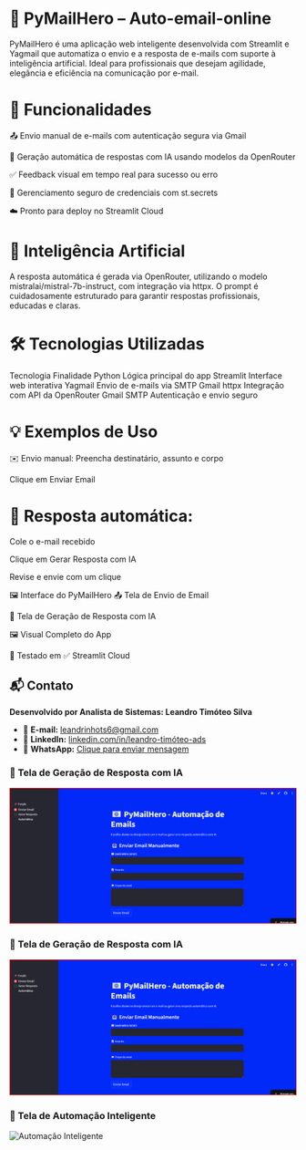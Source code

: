 # 📧 PyMailHero – Auto-email-online
PyMailHero é uma aplicação web inteligente desenvolvida com Streamlit e Yagmail que automatiza o envio e a resposta de e-mails com suporte à inteligência artificial. Ideal para profissionais que desejam agilidade, elegância e eficiência na comunicação por e-mail.

# 🚀 Funcionalidades
📤 Envio manual de e-mails com autenticação segura via Gmail

🤖 Geração automática de respostas com IA usando modelos da OpenRouter

✅ Feedback visual em tempo real para sucesso ou erro

🔐 Gerenciamento seguro de credenciais com st.secrets

☁️ Pronto para deploy no Streamlit Cloud

# 🧠 Inteligência Artificial
A resposta automática é gerada via OpenRouter, utilizando o modelo mistralai/mistral-7b-instruct, com integração via httpx. O prompt é cuidadosamente estruturado para garantir respostas profissionais, educadas e claras.

# 🛠️ Tecnologias Utilizadas
Tecnologia	Finalidade
Python	Lógica principal do app
Streamlit	Interface web interativa
Yagmail	Envio de e-mails via SMTP Gmail
httpx	Integração com API da OpenRouter
Gmail SMTP	Autenticação e envio seguro

# 💡 Exemplos de Uso
✉️ Envio manual:
Preencha destinatário, assunto e corpo

Clique em Enviar Email

# 🤖 Resposta automática:
Cole o e-mail recebido

Clique em Gerar Resposta com IA

Revise e envie com um clique

🖼️ Interface do PyMailHero
📤 Tela de Envio de Email

🤖 Tela de Geração de Resposta com IA

🖼️ Visual Completo do App

🧪 Testado em
✅ Streamlit Cloud

## 📬 Contato

**Desenvolvido por Analista de Sistemas: Leandro Timóteo Silva**

- 📧 **E-mail:** [leandrinhots6@gmail.com](mailto:leandrinhots6@gmail.com)  
- 💼 **LinkedIn:** [linkedin.com/in/leandro-timóteo-ads](https://www.linkedin.com/in/leandro-timóteo-ads)  
- 📱 **WhatsApp:** [Clique para enviar mensagem](https://wa.me/5583987830223)

### 🤖 Tela de Geração de Resposta com IA 
![Resposta com IA](assets/Captura%20de%20tela%202025-10-06%20185459.png)

### 🤖 Tela de Geração de Resposta com IA  
![Resposta com IA](assets/Captura%20de%20tela%202025-10-06%20185459.png)

### 🧠 Tela de Automação Inteligente  
![Automação Inteligente](assets/Captura%20de%20tela%202025-10-06%20185243.png)







